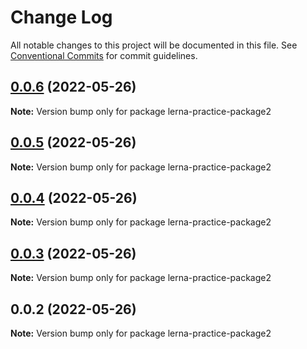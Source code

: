 # Change Log

All notable changes to this project will be documented in this file.
See [Conventional Commits](https://conventionalcommits.org) for commit guidelines.

## [0.0.6](https://github.com/Cheering-baby/lerna-practice/compare/v0.0.5...v0.0.6) (2022-05-26)

**Note:** Version bump only for package lerna-practice-package2





## [0.0.5](https://github.com/Cheering-baby/lerna-practice/compare/v0.0.4...v0.0.5) (2022-05-26)

**Note:** Version bump only for package lerna-practice-package2





## [0.0.4](https://github.com/Cheering-baby/lerna-practice/compare/v0.0.3...v0.0.4) (2022-05-26)

**Note:** Version bump only for package lerna-practice-package2





## [0.0.3](https://github.com/Cheering-baby/lerna-practice/compare/v0.0.2...v0.0.3) (2022-05-26)

**Note:** Version bump only for package lerna-practice-package2





## 0.0.2 (2022-05-26)

**Note:** Version bump only for package lerna-practice-package2
